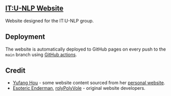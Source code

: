 ## [IT:U-NLP Website](https://itu-nlp.github.io/)

Website designed for the IT:U-NLP group.

## Deployment

The website is automatically deployed to GitHub pages on every push to the `main` branch using [GitHub actions](https://github.com/ITU-NLP/itu-nlp.github.io/tree/main/.github/workflows).

## Credit

- [Yufang Hou](https://yufanghou.github.io) - some website content sourced from her [personal website](https://yufanghou.github.io).
- [Esoteric Enderman](https://enderman.dev), [rolyPolyVole](https://rolyPolyVole.github.io) - original website developers.
